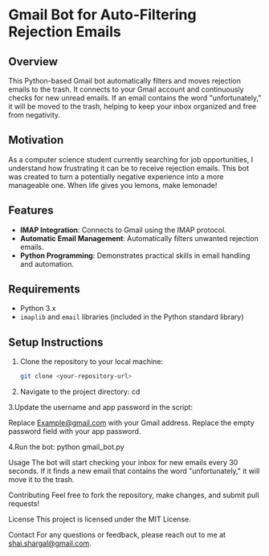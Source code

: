 # Gmail Bot for Auto-Filtering Rejection Emails

## Overview
This Python-based Gmail bot automatically filters and moves rejection emails to the trash. It connects to your Gmail account and continuously checks for new unread emails. If an email contains the word "unfortunately," it will be moved to the trash, helping to keep your inbox organized and free from negativity.

## Motivation
As a computer science student currently searching for job opportunities, I understand how frustrating it can be to receive rejection emails. This bot was created to turn a potentially negative experience into a more manageable one. When life gives you lemons, make lemonade!

## Features
- **IMAP Integration**: Connects to Gmail using the IMAP protocol.
- **Automatic Email Management**: Automatically filters unwanted rejection emails.
- **Python Programming**: Demonstrates practical skills in email handling and automation.

## Requirements
- Python 3.x
- `imaplib` and `email` libraries (included in the Python standard library)

## Setup Instructions
1. Clone the repository to your local machine:
   ```bash
   git clone <your-repository-url>
   
2. Navigate to the project directory:
cd <your-project-directory>

3.Update the username and app password in the script:

Replace Example@gmail.com with your Gmail address.
Replace the empty password field with your app password.

4.Run the bot:
python gmail_bot.py

Usage
The bot will start checking your inbox for new emails every 30 seconds. If it finds a new email that contains the word "unfortunately," it will move it to the trash.

Contributing
Feel free to fork the repository, make changes, and submit pull requests!

License
This project is licensed under the MIT License.

Contact
For any questions or feedback, please reach out to me at shai.shargal@gmail.com.

